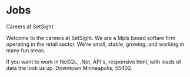 Jobs
====

Careers at SetSight

Welcome to the careers at SetSight. We are a Mpls based softare firm operating in the retail sector. We're small, stable, growing, and working in many fun areas. 

If you want to work in NoSQL, .Net, API's, responsive html, with loads of data the look us up. Downtown Minneapolis, 55402. 

